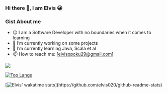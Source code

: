 ### Hi there 👋, I am Elvis 😀

### Gist About me
- 😜 I am a Software Developer with no boundaries when it comes to learning 
- 🔭 I’m currently working on some projects
- 🌱 I’m currently learning Java, Scala et al
- 📫 How to reach me: [elvisopoku29@gmail.com]

<img src="https://github-readme-stats.vercel.app/api?username=Elvis020&show_icons=true&theme=radical">


[![Top Langs](https://github-readme-stats.vercel.app/api/top-langs/?username=elvis020&langs_count=10&layout=compact&theme=radical)](https://github.com/elvis020/github-readme-stats)

[![Elvis' wakatime stats](https://github-readme-stats.vercel.app/api/wakatime?username=Elvis020&show_icons=true&theme=radical")](https://github.com/elvis020/github-readme-stats)


<!--
**Elvis020/Elvis020** is a ✨ _special_ ✨ repository because its `README.md` (this file) appears on your GitHub profile.

-->

